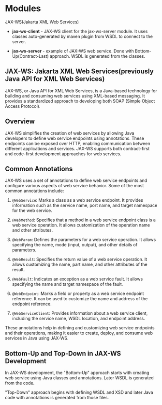 # Modules

JAX-WS(Jakarta XML Web Services)

- **jax-ws-client** - JAX-WS client for the jax-ws-server module. It uses classes auto-generated by maven plugin from
  WSDL to connect to
  the server.


- **jax-ws-server** - example of JAX-WS web service. Done with Bottom-Up(Contract-Last) approach. WSDL is generated
  from the classes.

## JAX-WS: Jakarta XML Web Services(previously Java API for XML Web Services)

JAX-WS, or Java API for XML Web Services, is a Java-based technology for building and consuming web services using
XML-based messaging. It provides a standardized approach to developing both SOAP (Simple Object Access Protocol).

## Overview

JAX-WS simplifies the creation of web services by allowing Java developers to define web service endpoints using
annotations. These endpoints can be exposed over HTTP, enabling communication between different applications and
services. JAX-WS supports both contract-first and code-first development approaches for web services.

## Common Annotations

JAX-WS uses a set of annotations to define web service endpoints and configure various aspects of web service behavior.
Some of the most common annotations include:

1. `@WebService`: Marks a class as a web service endpoint. It provides information such as the service name, port name,
   and target namespace for the web service.

2. `@WebMethod`: Specifies that a method in a web service endpoint class is a web service operation. It allows
   customization of the operation name and other attributes.

3. `@WebParam`: Defines the parameters for a web service operation. It allows specifying the name, mode (input, output),
   and other details of parameters.

4. `@WebResult`: Specifies the return value of a web service operation. It allows customizing the name, part name, and
   other attributes of the result.

5. `@WebFault`: Indicates an exception as a web service fault. It allows specifying the name and target namespace of the
   fault.

6. `@WebEndpoint`: Marks a field or property as a web service endpoint reference. It can be used to customize the name
   and address of the endpoint reference.

7. `@WebServiceClient`: Provides information about a web service client, including the service name, WSDL location, and
   endpoint address.

These annotations help in defining and customizing web service endpoints and their operations, making it easier to
create, deploy, and consume web services in Java using JAX-WS.

## Bottom-Up and Top-Down in JAX-WS Development

In JAX-WS development, the "Bottom-Up" approach starts with creating web service using Java classes and annotations.
Later WSDL is generated from the code.

"Top-Down" approach begins with defining WSDL and XSD and later Java code with annotations is generated from those
files.
